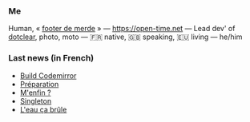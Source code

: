### Me

Human, « [footer de merde](https://open-time.net/post/2013/07/17/La-veritable-histoire-du-Footer-de-merde-) » — https://open-time.net — Lead dev' of [dotclear](https://git.dotclear.org/dev/dotclear), photo, moto — 🇫🇷 native, 🇬🇧 speaking, 🇪🇺 living — he/him

### Last news (in French)

<!-- BLOG-POST-LIST:START -->
- [Build Codemirror](https://open-time.net/post/2022/07/22/Build-Codemirror)
- [Préparation](https://open-time.net/post/2022/07/21/Preparation)
- [M&#39;enfin ?](https://open-time.net/post/2022/07/20/M-enfin)
- [Singleton](https://open-time.net/post/2022/07/19/Singleton)
- [L&#39;eau ça brûle](https://open-time.net/post/2022/07/18/L-eau-ca-brule)
<!-- BLOG-POST-LIST:END -->
